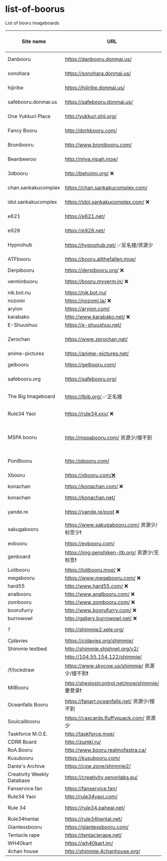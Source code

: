 # list-of-boorus
List of booru imageboards

| Site name                  | URL                                     | system                         | Approximate postcount (2020) | SFW/NSFW | Category  | Notes                                              | api example                                                                         |
|----------------------------|-----------------------------------------|--------------------------------|------------------------------|----------|-----------|----------------------------------------------------|-------------------------------------------------------------------------------------|
| Danbooru                   | https://danbooru.donmai.us/             | danbooru                       | 3804k                        | NSFW     | Art       |                                                    | https://danbooru.donmai.us/posts.json?page=a1&limit=200                             |
| sonohara                   | https://sonohara.donmai.us/             | danbooru                       |                              | NSFW     | Art       | Uses danbooru database                             | https://sonohara.donmai.us/posts.json?page=a1&limit=200                             |
| hijiribe                   | https://hijiribe.donmai.us/             | danbooru                       |                              | NSFW     | Art       | Uses danbooru database                             | https://hijiribe.donmai.us/posts.json?page=a1&limit=200                             |
| safebooru.donmai.us        | https://safebooru.donmai.us/            | danbooru                       |                              | SFW      | Art       | Uses danbooru database                             | https://safebooru.donmai.us/posts.json?page=a1&limit=200                            |
| One Yukkuri Place          | http://yukkuri.shii.org/                | danbooru                       | 79k                          | NSFW     | Art       | Same as oyp.yunyah.com                             | http://yukkuri.shii.org/posts.json?page=a1&limit=200                                |
| Fancy Booru                | http://dorkbooru.com/                   | danbooru                       | 5k                           | NSFW     | Art       | Low quality art and tags                           | http://dorkbooru.com/posts.json?page=a1&limit=200                                   |
| Bronibooru                 | http://www.bronibooru.com/              | danbooru                       | 124k                         | SFW?     | Art       |                                                    | http://www.bronibooru.com/posts.json?page=a1&limit=200                              |
| Beanbeeroo                 | http://miya.nipah.moe/                  | danbooru                       | 1k                           |          | Memes     |                                                    | http://miya.nipah.moe/posts.json?page=a1&limit=200                                  |
| 3dbooru                    | http://behoimi.org/ ❌                    | danbooru (old api)             | 645k                         | NSFW     | Photos    |                                                    | http://behoimi.org/post/index.json?limit=100&tags=id:<=100+status:any               |
| chan.sankakucomplex        | https://chan.sankakucomplex.com/        | danbooru (old api)             | 2017k                        | NSFW     | Art       |                                                    | currently disabled                                                                  |
| idol.sankakucomplex        | https://idol.sankakucomplex.com/ ❌        | danbooru (old api)             | 736k                         | NSFW     | Photos    |                                                    | currently disabled                                                                  |
| e621                       | https://e621.net/                       | danbooru (old api)             | 2166k                        | NSFW     | Art       |                                                    | https://e621.net/post/index.json?limit=100&tags=id:<=100+status:any                 |
| e926                       | https://e926.net/                       | danbooru (old api)             |                              | SFW      | Art       | Uses e621 database                                 | https://e926.net/post/index.json?limit=100&tags=id:<=100+status:any                 |
| Hypnohub                   | https://hypnohub.net/ ✅反名搜/资源少                 | danbooru                       | 92k                          | NSFW     | Art       |                                                    | https://hypnohub.net/post/index.json?limit=100&tags=id:%3C=100                      |
| ATFbooru                   | https://booru.allthefallen.moe/         | danbooru                       | 292k                         | NSFW     | Art       |                                                    | https://booru.allthefallen.moe/post/index.json?limit=100&tags=id:%3C=100+status:any |
| Derpibooru                 | https://derpibooru.org/ ❌                 | philomena                      | 2287k                        | NSFW     | Art       |                                                    |                                                                                     |
| verminbooru                | https://booru.myverm.in/ ❌                | szurubooru                     | 25k                          | SFW?     | Art       | Very low quality art                               |                                                                                     |
| nik.bot.nu                 | https://nik.bot.nu/                     | ?                              | 3396k                        | NSFW     | Mixed     | Scraper                                            |                                                                                     |
| nozomi                     | https://nozomi.la/ ❌                      | ?                              | 15626k                       | NSFW     | Art       | ???                                                |                                                                                     |
| aryion                     | https://aryion.com/                     | g4?                            | 586k                         |          |           |                                                    |                                                                                     |
| karabako                   | http://www.karabako.net/ ❌                | ?                              | 45k                          | SFW      | Art       |                                                    |                                                                                     |
| E-Shuushuu                 | https://e-shuushuu.net/                 | ?                              | 1020k                        | SFW      | Art       | No api?                                            |                                                                                     |
| Zerochan                   | https://www.zerochan.net/               | Zerochain (=lainchan = vichan) | 2873k                        | SFW      | Art       |                                                    |                                                                                     |
| anime-pictures             | https://anime-pictures.net/             | ?                              | 637k                         | SFW      | Art       | No api?                                            |                                                                                     |
| gelbooru                   | https://gelbooru.com/                   | gelbooru v0.2                  | 5162k                        | NSFW     | Art       |                                                    |                                                                                     |
| safebooru.org              | https://safebooru.org/                  | gelbooru v0.2                  |                              | SFW      | Art       | Uses gelbooru database?                            |                                                                                     |
| The Big Imageboard         | https://tbib.org/ ✅正名搜                       | gelbooru v0.2                  | 8222k                        | NSFW     | Art       | Combined all *.booru.org databases?                |                                                                                     |
| Rule34 Yaoi                | https://rule34.xxx/ ❌                     | gelbooru v0.2                  | 3657k                        | NSFW     | Art       |                                                    |                                                                                     |
| MSPA booru                 | http://mspabooru.com/ 资源少/搜不到                  | gelbooru v0.2                  | 176k                         | NSFW     | Art       | Same as mspa.booru.org, counter on booru.org wrong |                                                                                     |
| PoniBooru                  | http://pbooru.com/                      | gelbooru v0.2                  | 305k                         |          |           |                                                    |                                                                                     |
| Xbooru                     | https://xbooru.com/❌                     | gelbooru v0.1                  | 813k                         |          |           | Part of booru.org?                                 |                                                                                     |
| konachan                   | https://konachan.com/ ❌                   | moebooru                       | 302k                         | NSFW     | Art       |                                                    |                                                                                     |
| konachan                   | https://konachan.net/                   | moebooru                       |                              | SFW      | Art       | Uses konachan database                             |                                                                                     |
| yande.re                   | https://yande.re/post ❌                   | moebooru                       | 614k                         | NSFW     | Art       | This is moe.imouto                                 |                                                                                     |
| sakugabooru                | https://www.sakugabooru.com/ 资源少/标签少❗           | moebooru                       | 114k                         | SFW?     | Videos    | Also has sakuga.moe domain                         |                                                                                     |
| evbooru                    | https://evbooru.com/                    | moebooru                       | 2k                           | NSFW     | Art       |                                                    |                                                                                     |
| genboard                   | https://img.genshiken-itb.org/  资源少/无标签❗        | moebooru                       | 1k                           | SFW      | Art       |                                                    |                                                                                     |
| Lolibooru                  | https://lolibooru.moe/ ❌                 | moebooru                       | 225k                         | NSFW     | Art       |                                                    |                                                                                     |
| megabooru                  | https://www.megabooru.com/  ❌            | Shimmie                        | 370k                         | NSFW     | Art       |                                                    |                                                                                     |
| hard55                     | http://www.hard55.com/ ❌                 | Shimmie                        | 84k                          | NSFW     | Art       |                                                    |                                                                                     |
| analbooru                  | http://www.analbooru.com/ ❌              | Shimmie                        | 122k                         | NSFW     | Art       |                                                    |                                                                                     |
| zombooru                   | http://www.zombooru.com/ ❌               | Shimmie                        | 81k                          | NSFW     | Art       |                                                    |                                                                                     |
| boorufurry                 | http://www.boorufurry.com/ ❌             | Shimmie                        | 31k                          | NSFW     | Art       |                                                    |                                                                                     |
| burrowowl                  | http://gallery.burrowowl.net/ ❌          | Shimmie                        | 44k                          | SFW      | Memes     |                                                    |                                                                                     |
| ?                          | http://shimmie2.xele.org/               | Shimmie                        | 23k                          |          |           | Login required, private?                           |                                                                                     |
| Cjdavies                   | https://cjdavies.org/shimmie/           | Shimmie                        | 1k                           |          | Personal  |                                                    |                                                                                     |
| Shimmie testbed            | http://shimmie.shishnet.org/v2/         | Shimmie                        | 4k                           |          | Test      |                                                    |                                                                                     |
|                            | http://104.55.154.122/shimmie/          | Shimmie                        | 1k                           |          | Personal  |                                                    |                                                                                     |
| /f/lockdraw                | https://www.skycow.us/shimmie/  资源少/搜不到❗        | Shimmie                        | 9k                           |          |           |                                                    |                                                                                     |
| MilBooru                   | http://sheslostcontrol.net/moe/shimmie/ 要登录❗| Shimmie                        | 1k                           |          | Art       |                                                    |                                                                                     |
| Oceanfalls Booru           | https://fanart.oceanfalls.net/ 资源少/搜不到          | Shimmie                        | 1k                           |          | Art       |                                                    |                                                                                     |
| Soulcalibooru              | https://cascards.fluffyquack.com/ 资源少      | Shimmie                        | 2k                           |          |           | Very large thumbnails                              |                                                                                     |
| Taskforce M.O.E.           | http://taskforce.moe/                   | Shimmie                        | 2k                           |          | Art       |                                                    |                                                                                     |
| CDRR Board                 | http://zumki.ru/                        | Shimmie                        | 20k                          |          | Art       |                                                    |                                                                                     |
| RoA.Booru                  | http://www.booru.realmofastra.ca/       | Shimmie                        | 1k                           |          | Art       |                                                    |                                                                                     |
| Kusubooru                  | https://kusubooru.com/                  | Shimmie                        | 13k                          |          | Art       |                                                    |                                                                                     |
| Dante's Archive            | https://cow.zone/shimmie2/              | Shimmie                        | 1k                           |          | Personal  |                                                    |                                                                                     |
| Creativity Weekly Database | https://creativity.xenonlabs.eu/        | Shimmie                        | 1k                           |          | Personal? |                                                    |                                                                                     |
| Fanservice.fan             | https://fanservice.fan/                 | Shimmie                        | 11k                          | NSFW     | Art       |                                                    |                                                                                     |
| Rule34 Yaoi                | http://rule34yaoi.com/                  | Shimmie                        | 1k                           | NSFW     | Art       |                                                    |                                                                                     |
| Rule 34                    | https://rule34.paheal.net/              | Shimmie                        | 3531k                        | NSFW     | Art       | Very bad tagging                                   |                                                                                     |
| Rule34hentai               | https://rule34hentai.net/               | Shimmie                        | 421k                         | NSFW     | Art       |                                                    |                                                                                     |
| Giantessbooru              | https://giantessbooru.com/              | Shimmie                        | 256k                         | NSFW     | Art       |                                                    |                                                                                     |
| Tentacle rape              | https://tentaclerape.net/               | Shimmie                        | 83k                          | NSFW     | Art       |                                                    |                                                                                     |
| WH40kart                   | https://wh40kart.im/                    | Shimmie                        | 47k                          | SFW?     | Art       |                                                    |                                                                                     |
| 4chan house                | http://shimmie.4chanhouse.org/          | Shimmie                        | 9k                           | NSFW     | Memes     | Almost no tags                                     |                                                                                     |                                   |             |


